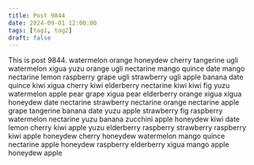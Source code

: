 ```yaml
---
title: Post 9844
date: 2024-09-01 12:00:00
tags: [tag1, tag2]
draft: false
---
```

This is post 9844.
watermelon
orange
honeydew
cherry
tangerine
ugli
watermelon
xigua
yuzu
orange
ugli
nectarine
mango
quince
date
mango
nectarine
lemon
raspberry
grape
ugli
strawberry
ugli
apple
banana
date
quince
kiwi
xigua
cherry
kiwi
elderberry
nectarine
kiwi
kiwi
fig
yuzu
watermelon
apple
pear
grape
xigua
pear
elderberry
orange
xigua
xigua
honeydew
date
nectarine
strawberry
nectarine
orange
nectarine
apple
grape
tangerine
banana
date
yuzu
apple
strawberry
fig
raspberry
watermelon
nectarine
yuzu
banana
zucchini
apple
honeydew
kiwi
date
lemon
cherry
kiwi
apple
yuzu
elderberry
raspberry
strawberry
raspberry
kiwi
apple
honeydew
cherry
honeydew
watermelon
mango
quince
nectarine
apple
honeydew
raspberry
elderberry
xigua
mango
apple
honeydew
apple
